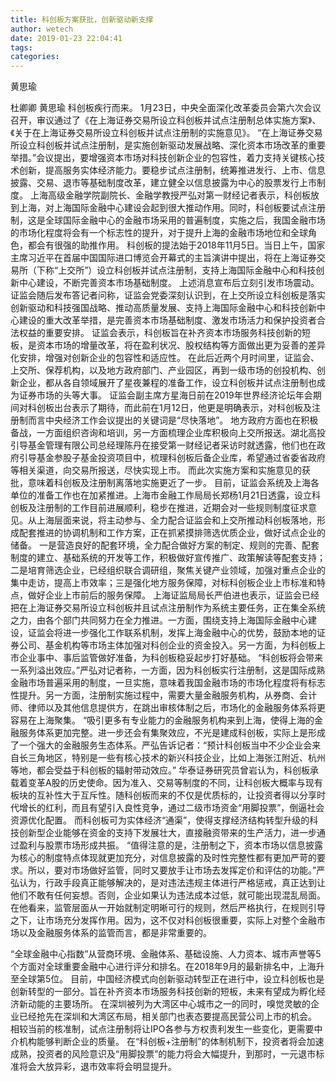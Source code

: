 ```yaml
---
title: 科创板方案获批，创新驱动新支撑
author: wetech
date: 2019-01-23 22:04:41
tags: 
categories: 
---
```

黄思瑜
<!-- more -->
杜卿卿
黄思瑜
科创板疾行而来。
1月23日，中央全面深化改革委员会第六次会议召开，审议通过了《在上海证券交易所设立科创板并试点注册制总体实施方案》、《关于在上海证券交易所设立科创板并试点注册制的实施意见》。
“在上海证券交易所设立科创板并试点注册制，是实施创新驱动发展战略、深化资本市场改革的重要举措。”会议提出，要增强资本市场对科技创新企业的包容性，着力支持关键核心技术创新，提高服务实体经济能力。要稳步试点注册制，统筹推进发行、上市、信息披露、交易、退市等基础制度改革，建立健全以信息披露为中心的股票发行上市制度。
上海高级金融学院副院长、金融学教授严弘对第一财经记者表示，科创板放到上海，对上海国际金融中心建设会起到很大推动作用。同时，科创板要试点注册制，这是全球国际金融中心的金融市场采用的普遍制度，实施之后，我国金融市场的市场化程度将会有一个标志性的提升，对于提升上海的金融市场地位和全球角色，都会有很强的助推作用。
科创板的提法始于2018年11月5日。当日上午，国家主席习近平在首届中国国际进口博览会开幕式的主旨演讲中提出，将在上海证券交易所（下称“上交所”）设立科创板并试点注册制，支持上海国际金融中心和科技创新中心建设，不断完善资本市场基础制度。
上述消息宣布后立刻引发市场震动。证监会随后发布答记者问称，证监会党委深刻认识到，在上交所设立科创板是落实创新驱动和科技强国战略、推动高质量发展、支持上海国际金融中心和科技创新中心建设的重大改革举措，是完善资本市场基础制度、激发市场活力和保护投资者合法权益的重要安排。
证监会表示，科创板旨在补齐资本市场服务科技创新的短板，是资本市场的增量改革，将在盈利状况、股权结构等方面做出更为妥善的差异化安排，增强对创新企业的包容性和适应性。
在此后近两个月时间里，证监会、上交所、保荐机构，以及地方政府部门、产业园区，再到一级市场的创投机构、创新企业，都从各自领域展开了星夜兼程的准备工作，设立科创板并试点注册制也成为证券市场的头等大事。
证监会副主席方星海日前在2019年世界经济论坛年会期间对科创板出台表示了期待，而此前在1月12日，他更是明确表示，对科创板及注册制而言中央经济工作会议提出的关键词是“尽快落地”。
地方政府方面也在积极备战，一方面组织咨询和培训，另一方面梳理企业库积极向上交所报送。湖北高投引导基金管理有限公司总经理陈丹在接受第一财经记者采访时就透露，他们也在政府引导基金参股子基金投资项目中，梳理科创板后备企业库，希望通过省委省政府等相关渠道，向交易所报送，尽快实现上市。
而此次实施方案和实施意见的获批，意味着科创板及注册制离落地实施更近了一步。
目前，证监会系统及上海各单位的准备工作也在加紧推进。上海市金融工作局局长郑杨1月21日透露，设立科创板及注册制的工作目前进展顺利，稳步在推进，近期会对一些规则制度征求意见。从上海层面来说，将主动参与、全力配合证监会和上交所推动科创板落地，形成配套推进的协调机制和工作方案，正在抓紧摸排筛选优质企业，做好试点企业的储备。
一是营造良好的配套环境，全力配合做好方案的制定、规则的完善、配套制度的建立、基础系统的开发等工作，积极做好宣传推广、政策解读等配套支持；二是培育筛选企业，已经组织联合调研组，聚焦关键产业领域，加强对重点企业的集中走访，提高上市效率；三是强化地方服务保障，对标科创板企业上市标准和特点，做好企业上市前后的服务保障。
上海证监局局长严伯进也表示，证监会已经把在上海证券交易所设立科创板并且试点注册制作为系统主要任务，正在集全系统之力，由各个部门共同努力在全力推进。一方面，围绕支持上海国际金融中心建设，证监会将进一步强化工作联系机制，发挥上海金融中心的优势，鼓励本地的证券公司、基金机构等市场主体加强对科创企业的资金投入。另一方面，为科创板上市企业事中、事后监管做好准备，为科创板稳妥起步打好基础。
“科创板将会带来一系列溢出效应。”严弘对记者称，一方面，因为科创板实行注册制，这是国际成熟金融市场普遍采用的制度，一旦实施，意味着我国金融市场的市场化程度将有标志性提升。另一方面，注册制实施过程中，需要大量金融服务机构，从券商、会计师、律师以及其他信息提供方，在跳出审核体制之后，市场化的金融服务体系将更容易在上海聚集。
“吸引更多有专业能力的金融服务机构来到上海，使得上海的金融服务体系更加完整。进一步还会有集聚效应，不光是建成科创板，实际上是形成了一个强大的金融服务生态体系。严弘告诉记者：“预计科创板当中不少企业会来自长三角地区，特别是一些有核心技术的新兴科技企业，比如上海张江附近、杭州等地，都会受益于科创板的辐射带动效应。”
华泰证券研究员曾岩认为，科创板承载着变革A股的历史使命。因为准入、交易等制度的不同，让科创板大概率与现有板块的互补性大于互斥性。随科创板而来的不仅是优质标的，让投资者得以分享时代增长的红利，而且有望引入良性竞争，通过二级市场资金“用脚投票”，倒逼社会资源优化配置。
而科创板可为实体经济“通渠”，使得支撑经济结构转型升级的科技创新型企业能够在资金的支持下发展壮大，直接融资带来的生产活力，进一步通过盈利与股票市场形成共振。
“值得注意的是，注册制之下，资本市场以信息披露为核心的制度特点体现就更加充分，对信息披露的及时性完整性都有更加严苛的要求。所以，要对市场做好监管，同时又要放手让市场去发挥定价和评估的功能。”严弘认为，行政手段真正能够解决的，是对违法违规主体进行严格惩戒，真正达到让他们不敢有任何妄想。否则，企业如果认为违法成本过低，就可能出现混乱局面。
在他看来，监管层面从一开始就制定明晰可行的规则，然后严格执行，在规则引导之下，让市场充分发挥作用。因为，这不仅对科创板很重要，实际上对整个金融市场以及金融服务体系的监管而言，都是非常重要的。
 
 
“全球金融中心指数”从营商环境、金融体系、基础设施、人力资本、城市声誉等5个方面对全球重要金融中心进行评分和排名。在2018年9月的最新排名中，上海升至全球第5位。
目前，中国经济模式向创新驱动转型正在进行中，设立科创板也是创新转型的一部分。旨在补齐资本市场服务科技创新的短板，未来有望成为孵化经济新动能的主要场所。
在深圳被列为大湾区中心城市之一的同时，嗅觉灵敏的企业已经抢先在深圳和大湾区布局，相关部门也表态要提高民营公司上市的机会。
相较当前的核准制，试点注册制将让IPO各参与方权责利发生一些变化，更需要中介机构能够判断企业的质量。
在“科创板+注册制”的体制机制下，投资者将会加速成熟，投资者的风险意识及“用脚投票”的能力将会大幅提升，到那时，一元退市标准将会大放异彩，退市效率将会明显提升。

